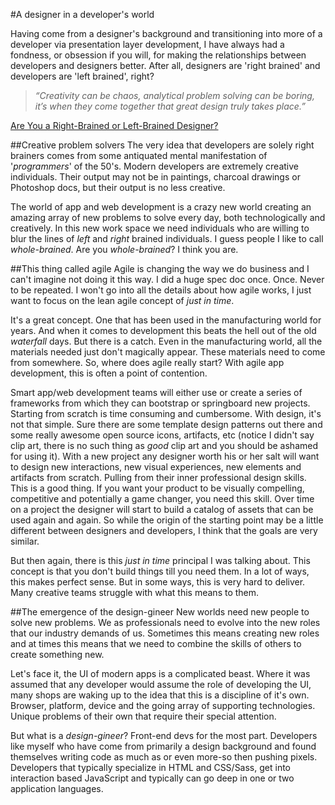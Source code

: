 #A designer in a developer's world

Having come from a designer's background and transitioning into more of a developer via presentation layer development, I have always had a fondness, or obsession if you will, for making the relationships between developers and designers better. After all, designers are 'right brained' and developers are 'left brained', right? 

> *“Creativity can be chaos, analytical problem solving can be boring, it’s when they come together that great design truly takes place.”*

[Are You a Right-Brained or Left-Brained Designer?](http://goo.gl/LodHH)

##Creative problem solvers
The very idea that developers are solely right brainers comes from some antiquated mental manifestation of '*programmers*' of the 50's. Modern developers are extremely creative individuals. Their output may not be in paintings, charcoal drawings or Photoshop docs, but their output is no less creative. 

The world of app and web development is a crazy new world creating an amazing array of new problems to solve every day, both technologically and creatively. In this new work space we need individuals who are willing to blur the lines of *left* and *right* brained individuals. I guess people I like to call *whole-brained*. Are you *whole-brained*? I think you are. 

##This thing called agile
Agile is changing the way we do business and I can't imagine not doing it this way. I did a huge spec doc once. Once. Never to be repeated. I won't go into all the details about how agile works, I just want to focus on the lean agile concept of *just in time*.

It's a great concept. One that has been used in the manufacturing world for years. And when it comes to development this beats the hell out of the old *waterfall* days. But there is a catch. Even in the manufacturing world, all the materials needed just don't magically appear. These materials need to come from somewhere. So, where does agile really start? With agile app development, this is often a point of contention.  

Smart app/web development teams will either use or create a series of frameworks from which they can bootstrap or springboard new projects. Starting from scratch is time consuming and cumbersome. With design, it's not that simple. Sure there are some template design patterns out there and some really awesome open source icons, artifacts, etc (notice I didn't say clip art, there is no such thing as *good* clip art and you should be ashamed for using it). With a new project any designer worth his or her salt will want to design new interactions, new visual experiences, new elements and artifacts from scratch. Pulling from their inner professional design skills. This is a good thing. If you want your product to be visually compelling, competitive and potentially a game changer, you need this skill. Over time on a project the designer will start to build a catalog of assets that can be used again and again. So while the origin of the starting point may be a little different between designers and developers, I think that the goals are very similar. 

But then again, there is this *just in time* principal I was talking about. This concept is that you don't build things till you need them. In a lot of ways, this makes perfect sense. But in some ways, this is very hard to deliver. Many creative teams struggle with what this means to them. 

##The emergence of the design-gineer
New worlds need new people to solve new problems. We as professionals need to evolve into the new roles that our industry demands of us. Sometimes this means creating new roles and at times this means that we need to combine the skills of others to create something new. 

Let's face it, the UI of modern apps is a complicated beast. Where it was assumed that any developer would assume the role of developing the UI, many shops are waking up to the idea that this is a discipline of it's own. Browser, platform, device and the going array of supporting technologies. Unique problems of their own that require their special attention. 

But what is a *design-gineer*? Front-end devs for the most part. Developers like myself who have come from primarily a design background and found themselves writing code as much as or even more-so then pushing pixels. Developers that typically specialize in HTML and CSS/Sass, get into interaction based JavaScript and typically can go deep in one or two application languages.
 























 